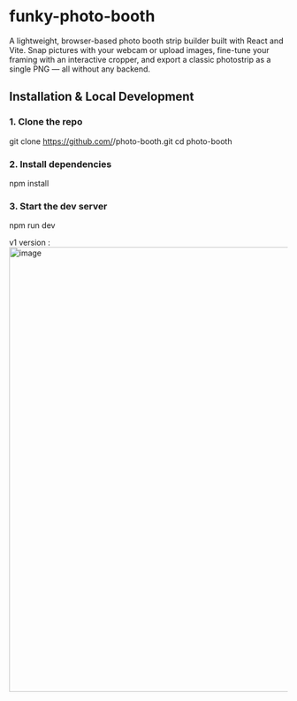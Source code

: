 # funky-photo-booth
A lightweight, browser-based photo booth strip builder built with React and Vite. Snap pictures with your webcam or upload images, fine-tune your framing with an interactive cropper, and export a classic photostrip as a single PNG — all without any backend.

## Installation & Local Development
### 1. Clone the repo
git clone https://github.com/<your-username>/photo-booth.git
cd photo-booth

### 2. Install dependencies
npm install

### 3. Start the dev server
npm run dev


v1 version : 
<img width="805" alt="image" src="https://github.com/user-attachments/assets/5ae918bf-1ad5-41ae-bc60-00b26f153a28" />
